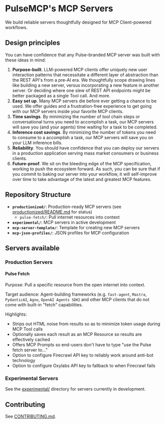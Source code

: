 # PulseMCP's MCP Servers

We build reliable servers thoughtfully designed for MCP Client-powered workflows.

## Design principles

You can have confidence that any Pulse-branded MCP server was built with these ideas in mind:

1) **Purpose-built**. LLM-powered MCP clients offer uniquely new user interaction patterns that necessitate a different layer of abstraction than the REST API's from a pre-AI era. We thoughtfully scope drawing lines like building a new server, versus incorporating a new feature in another server. Or deciding where one slew of REST API endpoints might be better packaged as a single Tool call. And more.
2) **Easy set up**. Many MCP servers die before ever getting a chance to be used. We offer guides and a frustration-free experience to get going with our MCP servers inside your favorite MCP clients.
3) **Time savings**. By minimizing the number of tool chain steps or conversational turns you need to accomplish a task, our MCP servers will save you (and your agents) time waiting for a task to be completed.
4) **Inference cost savings**. By minimizing the number of tokens you need to consume to a accomplish a task, our MCP servers will save you on your LLM inference bills.
5) **Reliability**. You should have confidence that you can deploy our servers in a production application serving mass market consumers or business clients.
6) **Future-proof**. We sit on the bleeding edge of the MCP specification, working to push the ecosystem forward. As such, you can be sure that if you commit to baking our server into your workflow, it will self-improve over time to take advantage of the latest and greatest MCP features. 

## Repository Structure

- **`productionized/`**: Production-ready MCP servers (see [productionized/README.md](./productionized/README.md) for status)
  - `pulse-fetch/`: Pull internet resources into context
- **`experimental/`**: MCP servers in active development
- **`mcp-server-template/`**: Template for creating new MCP servers
- **`mcp-json-profiles/`**: JSON profiles for MCP configuration

## Servers available

### Production Servers

#### Pulse Fetch

Purpose: Pull a specific resource from the open internet into context.

Target audience: Agent-building frameworks (e.g. `fast-agent`, `Mastra`, `PydanticAI`, `Agno`, `OpenAI Agents SDK`) and other MCP clients that do not come with built-in "fetch" capabilities.

Highlights:
- Strips out HTML noise from results so as to minimize token usage during MCP Tool calls
- Optionally saves each result as an MCP Resource so results are effectively cached
- Offers MCP Prompts so end-users don't have to type "use the Pulse fetch server to..."
- Option to configure Firecrawl API key to reliably work around anti-bot technology
- Option to configure Oxylabs API key to fallback to when Firecrawl fails

### Experimental Servers

See the [experimental/](./experimental/) directory for servers currently in development.

## Contributing

See [CONTRIBUTING.md](./CONTRIBUTING.md).